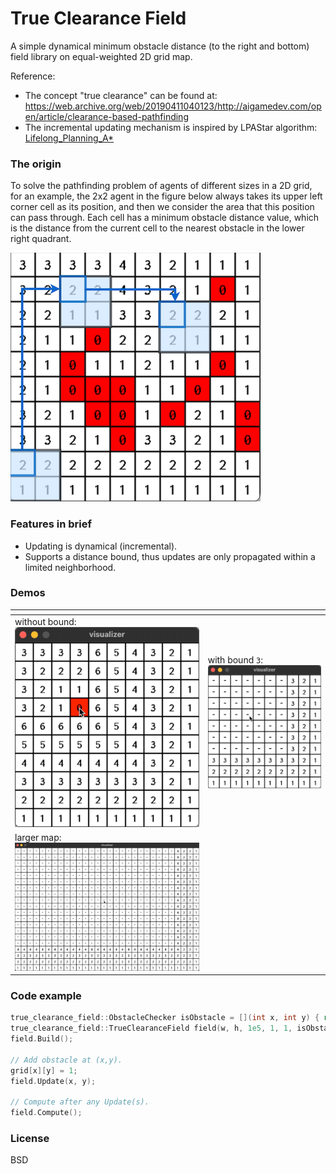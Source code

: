 True Clearance Field
====================

A simple dynamical minimum obstacle distance (to the right and bottom) field library on equal-weighted 2D grid map.

Reference:

* The concept "true clearance" can be found at: https://web.archive.org/web/20190411040123/http://aigamedev.com/open/article/clearance-based-pathfinding
* The incremental updating mechanism is inspired by LPAStar algorithm: [Lifelong_Planning_A*](https://en.wikipedia.org/wiki/Lifelong_Planning_A*)

### The origin

To solve the pathfinding problem of agents of different sizes in a 2D grid, for an example,
the 2x2 agent in the figure below always takes its upper left corner cell as its position, and then we consider the area that this position can pass through.
Each cell has a minimum obstacle distance value, which is the distance from the current cell to the nearest obstacle in the lower right quadrant.

![](./misc/true-clearance-field-demo1.png)

### Features in brief

* Updating is dynamical (incremental).
* Supports a distance bound, thus updates are only propagated within a limited neighborhood.

### Demos

| <!-- -->                                                      | <!-- -->                                                    |
| ------------------------------------------------------------- | ----------------------------------------------------------- |
| without bound:  ![](misc/true-clearance-field-demo1.gif)      |   with bound `3`: ![](misc/true-clearance-field-demo2.gif)  |
| larger map: ![](misc/true-clearance-field-demo3.gif)  |

### Code example

```cpp
true_clearance_field::ObstacleChecker isObstacle = [](int x, int y) { return grid[x][y]; };
true_clearance_field::TrueClearanceField field(w, h, 1e5, 1, 1, isObstacle);
field.Build();

// Add obstacle at (x,y).
grid[x][y] = 1;
field.Update(x, y);

// Compute after any Update(s).
field.Compute();
```

### License

BSD
